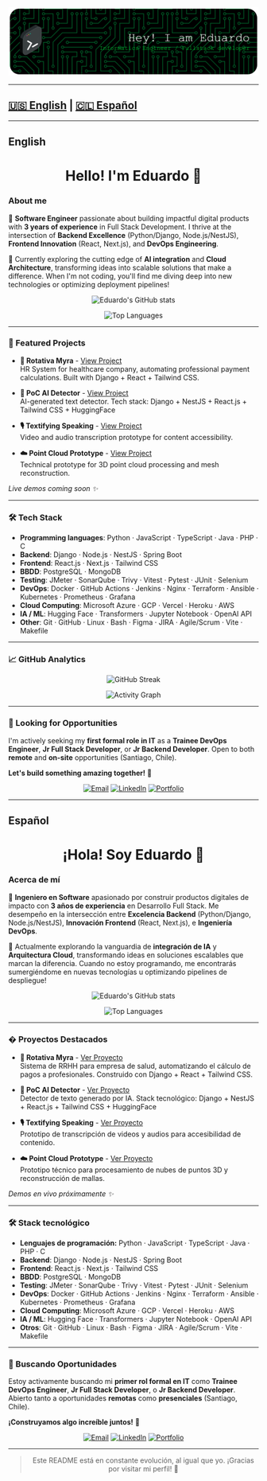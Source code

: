 ![Header](github-header-banner-2.png)

---

## [🇺🇸 English](#english) | [🇨🇱 Español](#español)

---

## English

<h1 align="center">Hello! I'm Eduardo 👋</h1>

### About me

🚀 **Software Engineer** passionate about building impactful digital products with **3 years of experience** in Full Stack Development. I thrive at the intersection of **Backend Excellence** (Python/Django, Node.js/NestJS), **Frontend Innovation** (React, Next.js), and **DevOps Engineering**. 

🎯 Currently exploring the cutting edge of **AI integration** and **Cloud Architecture**, transforming ideas into scalable solutions that make a difference. When I'm not coding, you'll find me diving deep into new technologies or optimizing deployment pipelines!

<div align="center">

![Eduardo's GitHub stats](https://github-readme-stats.vercel.app/api?username=EdoAbarca&show_icons=true&theme=radical&count_private=true)

![Top Languages](https://github-readme-stats.vercel.app/api/top-langs/?username=EdoAbarca&layout=compact&theme=radical)

</div>

---

### 🚀 Featured Projects

-  **🏥 Rotativa Myra** - [View Project](#)  
  HR System for healthcare company, automating professional payment calculations. Built with Django + React + Tailwind CSS.

-  **🤖 PoC AI Detector** - [View Project](#)  
  AI-generated text detector. Tech stack: Django + NestJS + React.js + Tailwind CSS + HuggingFace

-  **🎙️ Textifying Speaking** - [View Project](#)  
  Video and audio transcription prototype for content accessibility.

-  **☁️ Point Cloud Prototype** - [View Project](#)  
  Technical prototype for 3D point cloud processing and mesh reconstruction.

*Live demos coming soon ✨*

---

### 🛠️ Tech Stack

- **Programming languages**: Python · JavaScript · TypeScript · Java · PHP · C
- **Backend**: Django · Node.js · NestJS · Spring Boot
- **Frontend**: React.js · Next.js · Tailwind CSS
- **BBDD**: PostgreSQL · MongoDB
- **Testing**: JMeter · SonarQube · Trivy · Vitest · Pytest · JUnit · Selenium
- **DevOps**: Docker · GitHub Actions · Jenkins · Nginx · Terraform · Ansible · Kubernetes · Prometheus · Grafana
- **Cloud Computing**: Microsoft Azure · GCP · Vercel · Heroku · AWS
- **IA / ML**: Hugging Face · Transformers · Jupyter Notebook · OpenAI API
- **Other**: Git · GitHub · Linux · Bash · Figma · JIRA · Agile/Scrum · Vite · Makefile

---

### 📈 GitHub Analytics

<div align="center">

![GitHub Streak](https://github-readme-streak-stats.herokuapp.com/?user=EdoAbarca&theme=radical)

![Activity Graph](https://github-readme-activity-graph.vercel.app/graph?username=EdoAbarca&theme=redical)

</div>

---

### 🎯 Looking for Opportunities

I'm actively seeking my **first formal role in IT** as a **Trainee DevOps Engineer**, **Jr Full Stack Developer**, or **Jr Backend Developer**. Open to both **remote** and **on-site** opportunities (Santiago, Chile). 

**Let's build something amazing together!** 🚀

<div align="center">

[![Email](https://img.shields.io/badge/Email-eduardo.abarca.c@usach.cl-red?style=for-the-badge&logo=gmail&logoColor=white)](mailto:eduardo.abarca.c@usach.cl)
[![LinkedIn](https://img.shields.io/badge/LinkedIn-Eduardo_Abarca-blue?style=for-the-badge&logo=linkedin&logoColor=white)](https://www.linkedin.com/in/eduardoabarcachavez/)
[![Portfolio](https://img.shields.io/badge/Portfolio-Visit_Site-orange?style=for-the-badge&logo=firefox&logoColor=white)](https://eduardoabarcachavez.tech)

</div>

---

## Español

<h1 align="center">¡Hola! Soy Eduardo 👋</h1>

### Acerca de mí

🚀 **Ingeniero en Software** apasionado por construir productos digitales de impacto con **3 años de experiencia** en Desarrollo Full Stack. Me desempeño en la intersección entre **Excelencia Backend** (Python/Django, Node.js/NestJS), **Innovación Frontend** (React, Next.js), e **Ingeniería DevOps**.

🎯 Actualmente explorando la vanguardia de **integración de IA** y **Arquitectura Cloud**, transformando ideas en soluciones escalables que marcan la diferencia. Cuando no estoy programando, me encontrarás sumergiéndome en nuevas tecnologías u optimizando pipelines de despliegue!

<div align="center">

![Eduardo's GitHub stats](https://github-readme-stats.vercel.app/api?username=EdoAbarca&show_icons=true&theme=radical&count_private=true)

![Top Languages](https://github-readme-stats.vercel.app/api/top-langs/?username=EdoAbarca&layout=compact&theme=radical)

</div>

---

### � Proyectos Destacados

-  **🏥 Rotativa Myra** - [Ver Proyecto](#)  
  Sistema de RRHH para empresa de salud, automatizando el cálculo de pagos a profesionales. Construido con Django + React + Tailwind CSS.

-  **🤖 PoC AI Detector** - [Ver Proyecto](#)  
  Detector de texto generado por IA. Stack tecnológico: Django + NestJS + React.js + Tailwind CSS + HuggingFace

-  **🎙️ Textifying Speaking** - [Ver Proyecto](#)  
  Prototipo de transcripción de videos y audios para accesibilidad de contenido.

-  **☁️ Point Cloud Prototype** - [Ver Proyecto](#)  
  Prototipo técnico para procesamiento de nubes de puntos 3D y reconstrucción de mallas.

*Demos en vivo próximamente ✨*

---

### 🛠️ Stack tecnológico
- **Lenguajes de programación:** Python · JavaScript · TypeScript · Java · PHP · C
- **Backend**: Django · Node.js · NestJS · Spring Boot
- **Frontend**: React.js · Next.js · Tailwind CSS
- **BBDD**: PostgreSQL · MongoDB
- **Testing**: JMeter · SonarQube · Trivy · Vitest · Pytest · JUnit · Selenium
- **DevOps**: Docker · GitHub Actions · Jenkins · Nginx · Terraform · Ansible · Kubernetes · Prometheus · Grafana
- **Cloud Computing**: Microsoft Azure · GCP · Vercel · Heroku · AWS
- **IA / ML**: Hugging Face · Transformers · Jupyter Notebook · OpenAI API
- **Otros**: Git · GitHub · Linux · Bash · Figma · JIRA · Agile/Scrum · Vite · Makefile

---

### 🎯 Buscando Oportunidades

Estoy activamente buscando mi **primer rol formal en IT** como **Trainee DevOps Engineer**, **Jr Full Stack Developer**, o **Jr Backend Developer**. Abierto tanto a oportunidades **remotas** como **presenciales** (Santiago, Chile).

**¡Construyamos algo increíble juntos!** 🚀

<div align="center">

[![Email](https://img.shields.io/badge/Email-eduardo.abarca.c@usach.cl-red?style=for-the-badge&logo=gmail&logoColor=white)](mailto:eduardo.abarca.c@usach.cl)
[![LinkedIn](https://img.shields.io/badge/LinkedIn-Eduardo_Abarca-blue?style=for-the-badge&logo=linkedin&logoColor=white)](https://www.linkedin.com/in/eduardoabarcachavez/)
[![Portfolio](https://img.shields.io/badge/Portfolio-Visitar_Sitio-orange?style=for-the-badge&logo=firefox&logoColor=white)](https://eduardoabarcachavez.tech)

</div>

---

<div align="center">

> Este README está en constante evolución, al igual que yo. ¡Gracias por visitar mi perfil! 🚀

</div>
